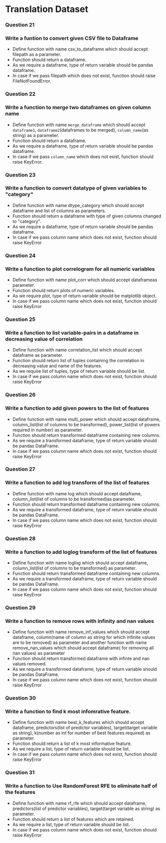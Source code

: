 # Translation Dataset

### Question 21
### Write a funtion to convert given CSV file to Dataframe
* Define function with name csv_to_dataframe which should accept filepath as a parameter.
* Function should return a dataframe.
* As we require a dataframe, type of return variable should be pandas dataframe.
* In case if we pass filepath which does not exist, function should raise FileNotFoundError.

### Question 22
### Write a function to merge two dataframes on given column name

* Define function with name `merge_dataframe` which should accept `dataframe1`, `dataframe2`(dataframes to be merged), `column_name`(as string) as a parameter.
* Function should return a dataframe.
* As we require a dataframe, type of return variable should be pandas dataframe.
* In case if we pass `column_name` which does not exist, function should raise KeyError.

### Question 23
### Write a function to convert datatype of given variables to "category"
* Define function with name dtype_category which should accept dataframe and list of columns as parameters.
* Function should return a dataframe with type of given columns changed to "category".
* As we require a dataframe, type of return variable should be pandas dataframe.
* In case if we pass column name which does not exist, function should raise KeyError

### Question 24
### Write a function to plot correlogram for all numeric variables
* Define function with name plot_corr which should accept dataframeas parameter.
* Function should return plots of numeric variables.
* As we require plot, type of return variable should be matplotlib object.
* In case if we pass column name which does not exist, function should raise KeyError

### Question 25
### Write a function to list variable-pairs in a dataframe in decreasing value of correlation
* Define function with name correlation_list which should accept dataframe as parameter.
* Function should return list of tuples containing the correlation in decreasing value and name of the features.
* As we require list of tuples, type of return variable should be list.
* In case if we pass column name which does not exist, function should raise KeyError

### Question 26
### Write a function to add given powers to the list of features
* Define function with name multi_power which should accept dataframe, column_list(list of columns to be transformed), power_list(list of powers required in number) as parameter.
* Function should return transformed dataframe containing new columns.
* As we require a transformed dataframe, type of return variable should be pandas DataFrame.
* In case if we pass column name which does not exist, function should raise KeyError

### Question 27
### Write a function to add log transform of the list of features
* Define function with name log which should accept dataframe, column_list(list of columns to be transformed)as parameter.
* Function should return transformed dataframe containing new columns.
* As we require a transformed dataframe, type of return variable should be pandas DataFrame.
* In case if we pass column name which does not exist, function should raise KeyError

### Question 28
### Write a function to add loglog transform of the list of features
* Define function with name loglog which should accept dataframe, column_list(list of columns to be transformed) as parameter.
* Function should return transformed dataframe containing new columns.
* As we require a transformed dataframe, type of return variable should be pandas DataFrame.
* In case if we pass column name which does not exist, function should raise KeyError

### Question 29
### Write a function to remove rows with infinity and nan values
* Define function with name remove_inf_values which should accept dataframe, column(name of column as string for which infinite values are to be removed) as parameter and another function with name remove_nan_values which should accept dataframe( for removing all nan values) as parameter
* Function should return transformed dataframe with infinte and nan values removed.
* As we require a transformed dataframe, type of return variable should be pandas DataFrame.
* In case if we pass column name which does not exist, function should raise KeyError

### Question 30
### Write a function to find k most infomrative feature.
* Define function with name best_k_features which should accept dataframe, predictors(list of predictor variables), target(target variable as string), k(number as int for number of best features required) as parameter.
* Function should return a list of k most informative feature.
* As we require a list, type of return variable should be list.
* In case if we pass column name which does not exist, function should raise KeyError

### Question 31
### Write a function to Use RandomForest RFE to eliminate half of the features
* Define function with name rf_rfe which should accept dataframe, predictors(list of predictor variables), target(target variable as string) as parameter.
* Function should return a list of features which are retained.
* As we require a list, type of return variable should be list.
* In case if we pass column name which does not exist, function should raise KeyError